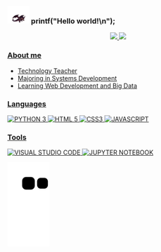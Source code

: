 <!--
### <img src="https://github.com/TheDudeThatCode/TheDudeThatCode/blob/master/Assets/Developer.gif" width="50px"> 
-->

### <img src="dragon-89.gif" width="50px"> printf("Hello world!\n"); 

<!--
<div align="center">
  <img src="https://raw.githubusercontent.com/udanielnogueira/udanielnogueira/main/coding.gif"/>
</div>

<br>
-->

<div align="center">
  <a href="https://github.com/udanielnogueira">
  <img height="170em" src="https://github-readme-stats.vercel.app/api?username=udanielnogueira&show_icons=true&theme=dark&include_all_commits=false&count_private=true"/>
  <img height="170em" src="https://github-readme-stats.vercel.app/api/top-langs/?username=udanielnogueira&layout=compact&langs_count=7&theme=dark"/>
</div>

### About me

- Technology Teacher
- Majoring in Systems Development
- Learning Web Development and Big Data

### Languages

![PYTHON 3](https://img.shields.io/badge/-Python-333333?style=flat&logo=python)
![HTML 5](https://img.shields.io/badge/-HTML%205-333333?style=flat&logo=html5)
![CSS3](https://img.shields.io/badge/-CSS%203-333333?style=flat&logo=css3&logoColor=1572B6)
![JAVASCRIPT](https://img.shields.io/badge/-JavaScript-333333?style=flat&logo=javascript)

### Tools

![VISUAL STUDIO CODE](https://img.shields.io/badge/-Visual%20Studio%20Code-333333?style=flat&logo=visualstudiocode&logoColor=1572B6)
![JUPYTER NOTEBOOK](https://img.shields.io/badge/-Jupyter%20Notebook-333333?style=flat&logo=jupyter)


<!--
<img src="https://cdn.jsdelivr.net/gh/devicons/devicon/icons/html5/html5-original-wordmark.svg" width="50"/>

<img src="https://cdn.jsdelivr.net/gh/devicons/devicon/icons/css3/css3-original-wordmark.svg" width="50"/>

<img src="https://cdn.jsdelivr.net/gh/devicons/devicon/icons/javascript/javascript-original.svg" width="50"/>

<img src="https://cdn.jsdelivr.net/gh/devicons/devicon/icons/python/python-original-wordmark.svg" width="50"/>
-->

![Snake animation](https://github.com/udanielnogueira/udanielnogueira/blob/output/github-contribution-grid-snake.svg)

<!--
**udanielnogueira/udanielnogueira** is a ✨ _special_ ✨ repository because its `README.md` (this file) appears on your GitHub profile.

Here are some ideas to get you started:

- 🔭 I’m currently working on Education
- 🌱 I’m currently learning Web Development
- 
- 👯 I’m looking to collaborate on ...
- 🤔 I’m looking for help with ...
- 💬 Ask me about ...
- 📫 How to reach me: ...
- 😄 Pronouns: ...
- ⚡ Fun fact: ...
-->
